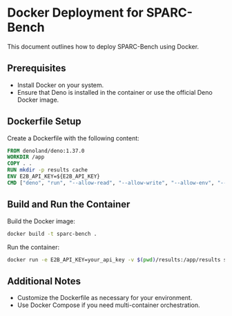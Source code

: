 # Docker Deployment for SPARC-Bench

This document outlines how to deploy SPARC-Bench using Docker.

## Prerequisites
- Install Docker on your system.
- Ensure that Deno is installed in the container or use the official Deno Docker image.

## Dockerfile Setup
Create a Dockerfile with the following content:
```dockerfile
FROM denoland/deno:1.37.0
WORKDIR /app
COPY . .
RUN mkdir -p results cache
ENV E2B_API_KEY=${E2B_API_KEY}
CMD ["deno", "run", "--allow-read", "--allow-write", "--allow-env", "--allow-net", "sparc-bench.ts", "run", "--all"]
```

## Build and Run the Container
Build the Docker image:
```bash
docker build -t sparc-bench .
```
Run the container:
```bash
docker run -e E2B_API_KEY=your_api_key -v $(pwd)/results:/app/results sparc-bench
```

## Additional Notes
- Customize the Dockerfile as necessary for your environment.
- Use Docker Compose if you need multi-container orchestration.